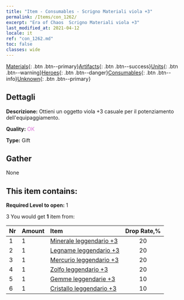 ```yaml
---
title: "Item - Consumables - Scrigno Materiali viola +3"
permalink: /Items/con_1262/
excerpt: "Era of Chaos  Scrigno Materiali viola +3"
last_modified_at: 2021-04-12
locale: it
ref: "con_1262.md"
toc: false
classes: wide
---
```

 [Materials](/it/Items/){: .btn .btn--primary}[Artifacts](/it/Items/Artifacts/){: .btn .btn--success}[Units](/it/Items/Units/){: .btn .btn--warning}[Heroes](/it/Items/Heroes/){: .btn .btn--danger}[Consumables](/it/Items/Consumables/){: .btn .btn--info}[Unknown](/it/Items/Unknown/){: .btn .btn--primary}

## Dettagli
 **Descrizione:** Ottieni un oggetto viola +3 casuale per il potenziamento dell'equipaggiamento.

 **Quality:** <span style="color: #DA70D6">OK</span>

 **Type:** Gift

## Gather

  None

## This item contains:

 **Required Level to open:** 1

 3 You would get **1** item  from:

  | Nr | Amount |     Item    | Drop Rate,% |
  |:---|:-------|:------------|:---------:|
  | 1 | 1 | [Minerale leggendario +3](/it/Items/mat_54/) | 20 | 
  | 2 | 1 | [Legname leggendario +3](/it/Items/mat_55/) | 20 | 
  | 3 | 1 | [Mercurio leggendario +3](/it/Items/mat_56/) | 20 | 
  | 4 | 1 | [Zolfo leggendario +3](/it/Items/mat_57/) | 20 | 
  | 5 | 1 | [Gemme leggendarie +3](/it/Items/mat_58/) | 10 | 
  | 6 | 1 | [Cristallo leggendario +3](/it/Items/mat_59/) | 10 | 
